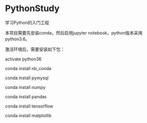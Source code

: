 # PythonStudy
学习Python的入门工程

本项目需要先安装conda，然后启用jupyter notebook，python版本采用python3.6。

激活环境后，需要安装如下包：

activate python36

conda install nb_conda

conda install pymysql

conda install numpy

conda install pandas

conda install tensorflow

conda install matplotlib
